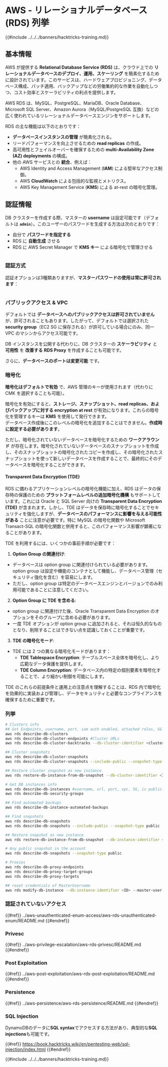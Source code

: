 # AWS - リレーショナルデータベース (RDS) 列挙

{{#include ../../../banners/hacktricks-training.md}}

## 基本情報

AWS が提供する **Relational Database Service (RDS)** は、クラウド上での **リレーショナルデータベースのデプロイ、運用、スケーリング** を簡素化するために設計されています。このサービスは、ハードウェアプロビジョニング、データベース構成、パッチ適用、バックアップなどの労働集約的な作業を自動化しつつ、コスト効率とスケーラビリティの利点を提供します。

AWS RDS は、MySQL、PostgreSQL、MariaDB、Oracle Database、Microsoft SQL Server、Amazon Aurora（MySQL/PostgreSQL 互換）などの広く使われているリレーショナルデータベースエンジンをサポートします。

RDS の主な機能は以下のとおりです：

- **データベースインスタンスの管理** が簡素化される。
- リードパフォーマンスを向上させるための **read replicas** の作成。
- 高可用性とフェイルオーバーを確保するための **multi-Availability Zone (AZ) deployments** の構成。
- 他の AWS サービスとの **統合**、例えば：
  - AWS Identity and Access Management (**IAM**) による堅牢なアクセス制御。
  - AWS **CloudWatch** による包括的な監視とメトリクス。
  - AWS Key Management Service (**KMS**) による at-rest の暗号化管理。

## 認証情報

DB クラスターを作成する際、マスターの **username** は設定可能です（デフォルトは **`admin`**）。このユーザーのパスワードを生成する方法は次のとおりです：

- 自分で **パスワードを指定する**
- RDS に **自動生成** させる
- RDS に AWS Secret Manager で **KMS キー** による暗号化で管理させる

<figure><img src="../../../images/image (144).png" alt=""><figcaption></figcaption></figure>

### 認証方式

認証オプションは3種類ありますが、**マスターパスワードの使用は常に許可されます**：

<figure><img src="../../../images/image (227).png" alt=""><figcaption></figcaption></figure>

### パブリックアクセス & VPC

デフォルトでは **データベースへのパブリックアクセスは許可されていません** が、許可されることもあります。したがって、デフォルトでは選択された **security group**（EC2 SG に保存される）が許可している場合にのみ、同一 VPC のマシンからアクセス可能です。

DB インスタンスを公開する代わりに、DB クラスターの **スケーラビリティ** と **可用性** を **改善する** **RDS Proxy** を作成することも可能です。

さらに、**データベースのポートは変更可能** です。

### 暗号化

**暗号化はデフォルトで有効** で、AWS 管理のキーが使用されます（代わりに CMK を選択することも可能）。

暗号化を有効にすると、**ストレージ、スナップショット、read replicas、およびバックアップに対する encryption at rest** が有効になります。これらの暗号化を管理するキーは **KMS** を使用して発行できます。\
データベース作成後にこのレベルの暗号化を追加することはできません。**作成時に設定する必要があります**。

ただし、暗号化されていないデータベースを暗号化するための **ワークアラウンド** が存在します。暗号化されていないデータベースのスナップショットを作成し、そのスナップショットの暗号化されたコピーを作成し、その暗号化されたスナップショットを使って新しいデータベースを作成することで、最終的にそのデータベースを暗号化することができます。

#### Transparent Data Encryption (TDE)

RDS に備わるアプリケーションレベルの暗号化機能に加え、RDS はデータの保存時の保護のための **プラットフォームレベルの追加暗号化機構** もサポートしています。これには Oracle と SQL Server 向けの **Transparent Data Encryption (TDE)** が含まれます。しかし、TDE はデータを保存時に暗号化することでセキュリティを強化しますが、**データベースのパフォーマンスに影響を与える可能性がある** ことに注意が必要です。特に MySQL の暗号化関数や Microsoft Transact-SQL の暗号化関数と併用すると、このパフォーマンス影響が顕著になることがあります。

TDE を利用するには、いくつかの事前手順が必要です：

1. **Option Group の関連付け**:
- データベースは option group に関連付けられている必要があります。option group は設定や機能のコンテナとして機能し、データベース管理（セキュリティ強化を含む）を容易にします。
- ただし、option group は特定のデータベースエンジンとバージョンでのみ利用可能であることに注意してください。
2. **Option Group に TDE を含める**:
- option group に関連付けた後、Oracle Transparent Data Encryption のオプションをそのグループに含める必要があります。
- 一度 TDE オプションが option group に追加されると、それは恒久的なものとなり、削除することはできない点を認識しておくことが重要です。
3. **TDE の暗号化モード**:
- TDE には 2 つの異なる暗号化モードがあります：
  - **TDE Tablespace Encryption**: テーブルスペース全体を暗号化し、より広範なデータ保護を提供します。
  - **TDE Column Encryption**: データベース内の特定の個別要素を暗号化することで、より細かい制御を可能にします。

TDE のこれらの前提条件と運用上の注意点を理解することは、RDS 内で暗号化を効果的に実装および管理し、データセキュリティと必要なコンプライアンスを確保するために重要です。

### 列挙
```bash
# Clusters info
## Get Endpoints, username, port, iam auth enabled, attached roles, SG
aws rds describe-db-clusters
aws rds describe-db-cluster-endpoints #Cluster URLs
aws rds describe-db-cluster-backtracks --db-cluster-identifier <cluster-name>

## Cluster snapshots
aws rds describe-db-cluster-snapshots
aws rds describe-db-cluster-snapshots --include-public --snapshot-type public

## Restore cluster snapshot as new instance
aws rds restore-db-instance-from-db-snapshot --db-cluster-identifier <ID> --snapshot-identifier <ID>

# Get DB instances info
aws rds describe-db-instances #username, url, port, vpc, SG, is public?
aws rds describe-db-security-groups

## Find automated backups
aws rds describe-db-instance-automated-backups

## Find snapshots
aws rds describe-db-snapshots
aws rds describe-db-snapshots --include-public --snapshot-type public

## Restore snapshot as new instance
aws rds restore-db-instance-from-db-snapshot --db-instance-identifier <ID> --db-snapshot-identifier <ID> --availability-zone us-west-2a

# Any public snapshot in the account
aws rds describe-db-snapshots --snapshot-type public

# Proxies
aws rds describe-db-proxy-endpoints
aws rds describe-db-proxy-target-groups
aws rds describe-db-proxy-targets

## reset credentials of MasterUsername
aws rds modify-db-instance --db-instance-identifier <ID> --master-user-password <NewPassword> --apply-immediately
```
### 認証されていないアクセス

{{#ref}}
../aws-unauthenticated-enum-access/aws-rds-unauthenticated-enum/README.md
{{#endref}}

### Privesc

{{#ref}}
../aws-privilege-escalation/aws-rds-privesc/README.md
{{#endref}}

### Post Exploitation

{{#ref}}
../aws-post-exploitation/aws-rds-post-exploitation/README.md
{{#endref}}

### Persistence

{{#ref}}
../aws-persistence/aws-rds-persistence/README.md
{{#endref}}

### SQL Injection

DynamoDBのデータに**SQL syntax**でアクセスする方法があり、典型的な**SQL injections**も可能です。

{{#ref}}
https://book.hacktricks.wiki/en/pentesting-web/sql-injection/index.html
{{#endref}}

{{#include ../../../banners/hacktricks-training.md}}
